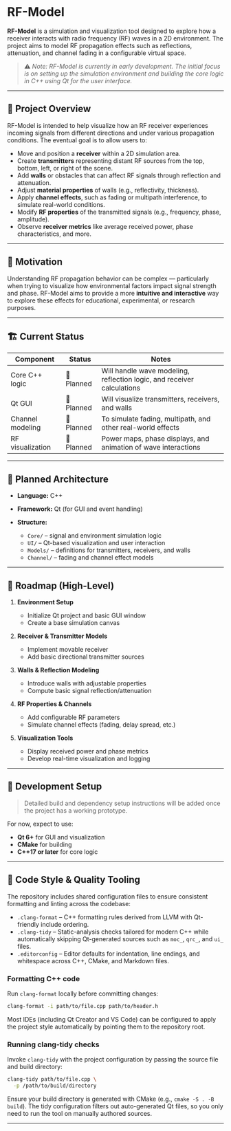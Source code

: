 # RF-Model

**RF-Model** is a simulation and visualization tool designed to explore how a receiver interacts with radio frequency (RF) waves in a 2D environment. The project aims to model RF propagation effects such as reflections, attenuation, and channel fading in a configurable virtual space.

> ⚠️ *Note: RF-Model is currently in early development. The initial focus is on setting up the simulation environment and building the core logic in C++ using Qt for the user interface.*

---

## 🎯 Project Overview

RF-Model is intended to help visualize how an RF receiver experiences incoming signals from different directions and under various propagation conditions.
The eventual goal is to allow users to:

* Move and position a **receiver** within a 2D simulation area.
* Create **transmitters** representing distant RF sources from the top, bottom, left, or right of the scene.
* Add **walls** or obstacles that can affect RF signals through reflection and attenuation.
* Adjust **material properties** of walls (e.g., reflectivity, thickness).
* Apply **channel effects**, such as fading or multipath interference, to simulate real-world conditions.
* Modify **RF properties** of the transmitted signals (e.g., frequency, phase, amplitude).
* Observe **receiver metrics** like average received power, phase characteristics, and more.

---

## 🧠 Motivation

Understanding RF propagation behavior can be complex — particularly when trying to visualize how environmental factors impact signal strength and phase.
RF-Model aims to provide a more **intuitive and interactive** way to explore these effects for educational, experimental, or research purposes.

---

## 🏗️ Current Status

| Component        | Status     | Notes                                                                  |
| ---------------- | ---------- | ---------------------------------------------------------------------- |
| Core C++ logic   | 🚧 Planned | Will handle wave modeling, reflection logic, and receiver calculations |
| Qt GUI           | 🚧 Planned | Will visualize transmitters, receivers, and walls                      |
| Channel modeling | 🚧 Planned | To simulate fading, multipath, and other real-world effects            |
| RF visualization | 🚧 Planned | Power maps, phase displays, and animation of wave interactions         |

---

## 🧩 Planned Architecture

* **Language:** C++
* **Framework:** Qt (for GUI and event handling)
* **Structure:**

  * `Core/` – signal and environment simulation logic
  * `UI/` – Qt-based visualization and user interaction
  * `Models/` – definitions for transmitters, receivers, and walls
  * `Channel/` – fading and channel effect models

---

## 🚀 Roadmap (High-Level)

1. **Environment Setup**

   * Initialize Qt project and basic GUI window
   * Create a base simulation canvas

2. **Receiver & Transmitter Models**

   * Implement movable receiver
   * Add basic directional transmitter sources

3. **Walls & Reflection Modeling**

   * Introduce walls with adjustable properties
   * Compute basic signal reflection/attenuation

4. **RF Properties & Channels**

   * Add configurable RF parameters
   * Simulate channel effects (fading, delay spread, etc.)

5. **Visualization Tools**

   * Display received power and phase metrics
   * Develop real-time visualization and logging

---

## 🧰 Development Setup

> Detailed build and dependency setup instructions will be added once the project has a working prototype.

For now, expect to use:

* **Qt 6+** for GUI and visualization
* **CMake** for building
* **C++17 or later** for core logic

---

## 🧹 Code Style & Quality Tooling

The repository includes shared configuration files to ensure consistent formatting and linting across the codebase:

* `.clang-format` &ndash; C++ formatting rules derived from LLVM with Qt-friendly include ordering.
* `.clang-tidy` &ndash; Static-analysis checks tailored for modern C++ while automatically skipping Qt-generated sources such as `moc_`, `qrc_`, and `ui_` files.
* `.editorconfig` &ndash; Editor defaults for indentation, line endings, and whitespace across C++, CMake, and Markdown files.

### Formatting C++ code

Run `clang-format` locally before committing changes:

```bash
clang-format -i path/to/file.cpp path/to/header.h
```

Most IDEs (including Qt Creator and VS Code) can be configured to apply the project style automatically by pointing them to the repository root.

### Running clang-tidy checks

Invoke `clang-tidy` with the project configuration by passing the source file and build directory:

```bash
clang-tidy path/to/file.cpp \
  -p /path/to/build/directory
```

Ensure your build directory is generated with CMake (e.g., `cmake -S . -B build`). The tidy configuration filters out auto-generated Qt files, so you only need to run the tool on manually authored sources.

---